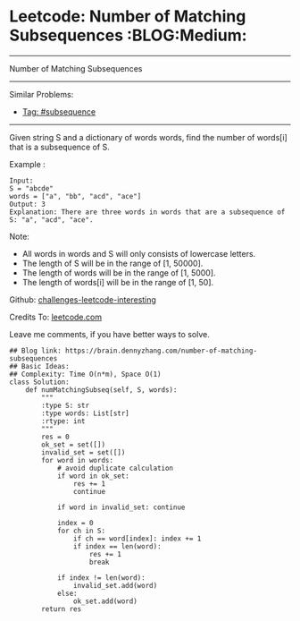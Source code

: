 # Leetcode: Number of Matching Subsequences     :BLOG:Medium:


---

Number of Matching Subsequences  

---

Similar Problems:  
-   [Tag: #subsequence](https://brain.dennyzhang.com/tag/subsequence)

---

Given string S and a dictionary of words words, find the number of words[i] that is a subsequence of S.  

Example :  

    Input: 
    S = "abcde"
    words = ["a", "bb", "acd", "ace"]
    Output: 3
    Explanation: There are three words in words that are a subsequence of S: "a", "acd", "ace".

Note:  

-   All words in words and S will only consists of lowercase letters.
-   The length of S will be in the range of [1, 50000].
-   The length of words will be in the range of [1, 5000].
-   The length of words[i] will be in the range of [1, 50].

Github: [challenges-leetcode-interesting](https://github.com/DennyZhang/challenges-leetcode-interesting/tree/master/number-of-matching-subsequences)  

Credits To: [leetcode.com](https://leetcode.com/problems/number-of-matching-subsequences/description/)  

Leave me comments, if you have better ways to solve.  

    ## Blog link: https://brain.dennyzhang.com/number-of-matching-subsequences
    ## Basic Ideas:
    ## Complexity: Time O(n*m), Space O(1)
    class Solution:
        def numMatchingSubseq(self, S, words):
            """
            :type S: str
            :type words: List[str]
            :rtype: int
            """
            res = 0
            ok_set = set([])
            invalid_set = set([])
            for word in words:
                # avoid duplicate calculation
                if word in ok_set:
                    res += 1
                    continue
    
                if word in invalid_set: continue
    
                index = 0
                for ch in S:
                    if ch == word[index]: index += 1
                    if index == len(word):
                        res += 1
                        break
    
                if index != len(word):
                    invalid_set.add(word)
                else:
                    ok_set.add(word)
            return res